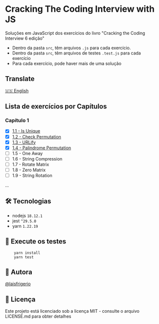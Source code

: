 # Cracking The Coding Interview with JS

Soluções em JavaScript dos exercícios do livro "Cracking the Coding Interview 6 edição"

- Dentro da pasta `src`, têm arquivos `.js` para cada exercício. 
- Dentro da pasta `src`, têm arquivos de testes `.test.js` para cada exercício
- Para cada exercício, pode haver mais de uma solução

## Translate

[🇺🇸 English](/README.md)

## Lista de exercícios por Capítulos

### Capítulo 1
- [x] [1.1 - Is Unique](./solutions/chapter-1/1.1-is-unique/)
- [x] [1.2 - Check Permutation](./solutions/chapter-1/1.2-check-permutation/)
- [x] [1.3 - URLify](./solutions/chapter-1/1.3-urlfy/)
- [x] [1.4 - Palindrome Permutation](./solutions/chapter-1/1.4-palindrome-permutation/)
- [ ] 1.5 - One Away
- [ ] 1.6 - String Compression
- [ ] 1.7 - Rotate Matrix
- [ ] 1.8 - Zero Matrix
- [ ] 1.9 - String Rotation

...

## 🛠️ Tecnologias

- nodejs `18.12.1`
- jest `^29.5.0`
- yarn `1.22.19`

## :gem: Execute os testes

```
    yarn install
    yarn test
```

## :woman: Autora

[@laisfrigerio](https://instagram.com/laisfrigerio/)

## 📄 Licença

Este projeto está licenciado sob a licença MIT - consulte o arquivo LICENSE.md para obter detalhes

